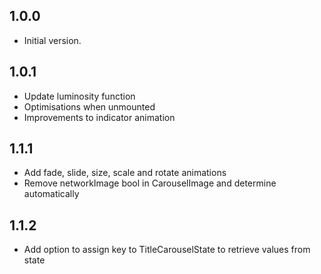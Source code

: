 ## 1.0.0

- Initial version.

## 1.0.1

- Update luminosity function
- Optimisations when unmounted
- Improvements to indicator animation

## 1.1.1

- Add fade, slide, size, scale and rotate animations
- Remove networkImage bool in CarouselImage and determine automatically

## 1.1.2

- Add option to assign key to TitleCarouselState to retrieve values from state
